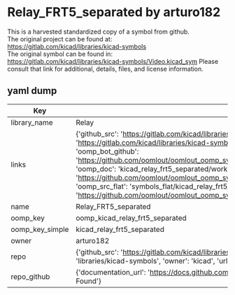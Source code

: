 # Relay_FRT5_separated by arturo182  
This is a harvested standardized copy of a symbol from github.  
The original project can be found at:  
https://gitlab.com/kicad/libraries/kicad-symbols  
The original symbol can be found in:
https://gitlab.com/kicad/libraries/kicad-symbols/Video.kicad_sym
Please consult that link for additional, details, files, and license information.  
## yaml dump  
| Key | Value |  
| --- | --- |  
| library_name | Relay |  
| links | {'github_src': 'https://gitlab.com/kicad/libraries/kicad-symbols/Video.kicad_sym', 'github_src_repo': 'https://gitlab.com/kicad/libraries/kicad-symbols', 'oomp_bot': 'kicad_relay_frt5_separated/working', 'oomp_bot_github': 'https://github.com/oomlout/oomlout_oomp_symbol_bot/tree/main/kicad_relay_frt5_separated/working', 'oomp_doc': 'kicad_relay_frt5_separated/working', 'oomp_doc_github': 'https://github.com/oomlout/oomlout_oomp_symbol_doc/tree/main/kicad_relay_frt5_separated/working', 'oomp_src_flat': 'symbols_flat/kicad_relay_frt5_separated/working', 'oomp_src_flat_github': 'https://github.com/oomlout/oomlout_oomp_symbol_src/tree/main/kicad_relay_frt5_separated/working'} |  
| name | Relay_FRT5_separated |  
| oomp_key | oomp_kicad_relay_frt5_separated |  
| oomp_key_simple | kicad_relay_frt5_separated |  
| owner | arturo182 |  
| repo | {'github_src': 'https://gitlab.com/kicad/libraries/kicad-symbols/Video.kicad_sym', 'name': 'libraries/kicad-symbols', 'owner': 'kicad', 'url': 'https://gitlab.com/kicad/libraries/kicad-symbols'} |  
| repo_github | {'documentation_url': 'https://docs.github.com/rest/repos/repos#get-a-repository', 'message': 'Not Found'} |  

